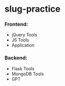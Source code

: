 # slug-practice

### Frontend: 
* jQuery Tools
* JS Tools
* Application

### Backend:
* Flask Tools
* MongoDB Tools
* GPT
